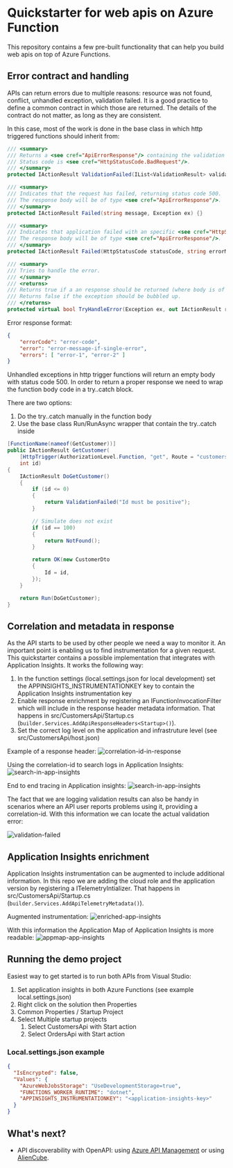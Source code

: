 # Quickstarter for web apis on Azure Function

This repository contains a few pre-built functionality that can help you build web apis on top of Azure Functions.

## Error contract and handling

APIs can return errors due to multiple reasons: resource was not found, conflict, unhandled exception, validation failed.
It is a good practice to define a common contract in which those are returned. The details of the contract do not matter, as long as they are consistent.

In this case, most of the work is done in the base class in which http triggered functions should inherit from:

```c#
/// <summary>
/// Returns a <see cref="ApiErrorResponse"/> containing the validation error messages.
/// Status code is <see cref="HttpStatusCode.BadRequest"/>.
/// </summary>
protected IActionResult ValidationFailed(IList<ValidationResult> validationResult) {}

/// <summary>
/// Indicates that the request has failed, returning status code 500.
/// The response body will be of type <see cref="ApiErrorResponse"/>.
/// </summary>
protected IActionResult Failed(string message, Exception ex) {}

/// <summary>
/// Indicates that application failed with an specific <see cref="HttpStatusCode"/>.
/// The response body will be of type <see cref="ApiErrorResponse"/>.
/// </summary>
protected IActionResult Failed(HttpStatusCode statusCode, string errorMessage, string errorCode) {}

/// <summary>
/// Tries to handle the error.
/// </summary>
/// <returns>
/// Returns true if a an response should be returned (where body is of type <see cref="ApiErrorResponse"/>.
/// Returns false if the exception should be bubbled up.
/// </returns>
protected virtual bool TryHandleError(Exception ex, out IActionResult response) {}
```

Error response format:

```json
{
    "errorCode": "error-code",
    "error": "error-message-if-single-error",
    "errors": [ "error-1", "error-2" ]
}
```

Unhandled exceptions in http trigger functions will return an empty body with status code 500. In order to return a proper response we need to wrap the function body code in a try..catch block.

There are two options:

1. Do the try..catch manually in the function body
1. Use the base class Run/RunAsync wrapper that contain the try..catch inside

```c#
[FunctionName(nameof(GetCustomer))]
public IActionResult GetCustomer(
    [HttpTrigger(AuthorizationLevel.Function, "get", Route = "customers/{id}")] HttpRequest req,
    int id)
{
    IActionResult DoGetCustomer()
    {
        if (id <= 0)
        {
            return ValidationFailed("Id must be positive");
        }

        // Simulate does not exist
        if (id == 100)
        {
            return NotFound();
        }

        return OK(new CustomerDto
        {
            Id = id,
        });
    }

    return Run(DoGetCustomer);
}
```

## Correlation and metadata in response

As the API starts to be used by other people we need a way to monitor it. An important point is enabling us to find instrumentation for a given request. This quickstarter contains a possible implementation that integrates with Application Insights. It works the following way:

1. In the function settings (local.settings.json for local development) set the APPINSIGHTS_INSTRUMENTATIONKEY key to contain the Application Insights instrumentation key
1. Enable response enrichment by registering an IFunctionInvocationFilter which will include in the response header metadata information. That happens in src/CustomersApi/Startup.cs (`builder.Services.AddApiResponseHeaders<Startup>()`).
1. Set the correct log level on the application and infrastruture level (see src/CustomersApi/host.json)

Example of a response header:
![correlation-id-in-response](./media/postman-delete-failure.jpg)

Using the correlation-id to search logs in Application Insights:
![search-in-app-insights](./media/ai-search-delete-failure.jpg)

End to end tracing in Application insights:
![search-in-app-insights](./media/ai-e2e-delete-failure.jpg)

The fact that we are logging validation results can also be handy in scenarios where an API user reports problems using it, providing a correlation-id. With this information we can locate the actual validation error:

![validation-failed](./media/ai-search-validation-failed.jpg)

## Application Insights enrichment

Application Insights instrumentation can be augmented to include additional information. In this repo we are adding the cloud role and the application version by registering a ITelemetryIntializer. That happens in src/CustomersApi/Startup.cs (`builder.Services.AddApiTelemetryMetadata()`).

Augmented instrumentation:
![enriched-app-insights](./media/ai-enriched-metadata.jpg)

With this information the Application Map of Application Insights is more readable:
![appmap-app-insights](./media/ai-application-map.jpg)

## Running the demo project

Easiest way to get started is to run both APIs from Visual Studio:

1. Set application insights in both Azure Functions (see example local.settings.json)
1. Right click on the solution then Properties
1. Common Properties / Startup Project
1. Select Multiple startup projects
   1. Select CustomersApi with Start action
   1. Select OrdersApi with Start action

### Local.settings.json example

```json
{
  "IsEncrypted": false,
  "Values": {
    "AzureWebJobsStorage": "UseDevelopmentStorage=true",
    "FUNCTIONS_WORKER_RUNTIME": "dotnet",
    "APPINSIGHTS_INSTRUMENTATIONKEY": "<application-insights-key>"
  }
}
```

## What's next?

- API discoverability with OpenAPI: using [Azure API Management](https://docs.microsoft.com/azure/azure-functions/functions-openapi-definition) or using [AlienCube](https://github.com/aliencube/AzureFunctions.Extensions).
